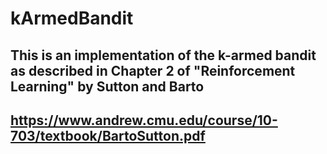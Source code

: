 # kArmedBandit
## This is an implementation of the k-armed bandit as described in Chapter 2 of "Reinforcement Learning" by Sutton and Barto
## https://www.andrew.cmu.edu/course/10-703/textbook/BartoSutton.pdf
